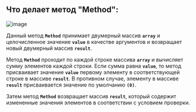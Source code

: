 ## Что делает метод **"Method"**:

![image](https://user-images.githubusercontent.com/76749602/232315266-74917b2d-ff68-4bd7-875c-cbabf80f379d.png)

Данный метод **`Method`** принимает двумерный массив **`array`** и целочисленное значение **`value`** в качестве аргументов и возвращает новый двумерный массив **`result`**.

Метод **`Method`** проходит по каждой строке массива **`array`** и вычисляет сумму элементов каждой строки. Если сумма равна **`value`**, то метод присваивает значение **`value`** первому элементу в соответствующей строке в массиве **`result`**. В противном случае, элементу в массиве **`result`** присваивается значение по умолчанию **`(0)`**.

Затем метод **`Method`** возвращает массив **`result`**, который содержит измененные значения элементов в соответствии с условием проверки.
